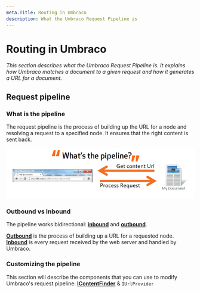```yaml
---
meta.Title: Routing in Umbraco
description: What the Umbraco Request Pipeline is
---
```


# Routing in Umbraco

_This section describes what the Umbraco Request Pipeline is. It explains how Umbraco matches a document to a given request and how it generates a URL for a document._

## Request pipeline

### What is the pipeline

The request pipeline is the process of building up the URL for a node and resolving a request to a specified node. It ensures that the right content is sent back.

![what is the pipeline](images/what-is-the-pipeline.png)

### Outbound vs Inbound

The pipeline works bidirectional: [**inbound**](inbound-pipeline.md) and [**outbound**](outbound-pipeline.md).

[**Outbound**](outbound-pipeline.md) is the process of building up a URL for a requested node. [**Inbound**](inbound-pipeline.md) is every request received by the web server and handled by Umbraco.

### Customizing the pipeline

This section will describe the components that you can use to modify Umbraco's request pipeline: [**IContentFinder**](icontentfinder.md) & `IUrlProvider`
